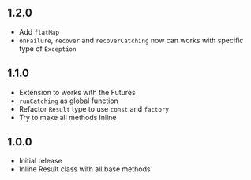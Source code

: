 ## 1.2.0

- Add `flatMap`
- `onFailure`, `recover` and `recoverCatching` now can works with specific type of `Exception`

## 1.1.0

- Extension to works with the Futures
- `runCatching` as global function
- Refactor `Result` type to use `const` and `factory`
- Try to make all methods inline

## 1.0.0

- Initial release
- Inline Result class with all base methods